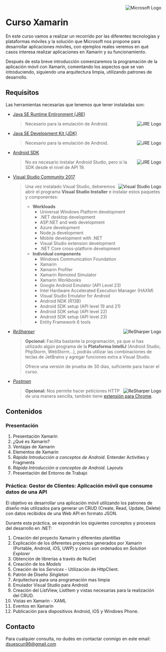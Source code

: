 <img align="right" alt="Microsoft Logo" src="https://chocolatey.org/content/packageimages/xamarin-profiler.0.38.0.png">

# Curso Xamarin

En este curso vamos a realizar un recorrido por las diferentes tecnologías y plataformas móviles y la solución que Microsoft nos propone para desarrollar aplicaciones móviles, con ejemplos reales veremos en qué casos interesa realizar aplicaciones en Xamarin y su funcionamiento.

Después de esta breve introducción comenzaremos la programación de la aplicación móvil con Xamarin, comentando los aspectos que se van introduciendo, siguiendo una arquitectura limpia, utilizando patrones de desarrollo.

## Requisitos

Las herramientas necesarias que tenemos que tener instaladas son:

- [Java SE Runtime Entironment (JRE)](http://www.oracle.com/technetwork/java/javase/downloads/jre8-downloads-2133155.html)      

  <img alt="JRE Logo" align="right" src="https://pics.computerbase.de/1/4/0/5/2/logo-64.e24458c5.png">

  > Necesario para la emulación de Android.


- [Java SE Development Kit (JDK)](http://www.oracle.com/technetwork/java/javase/downloads/jdk8-downloads-2133151.html)      

  <img alt="JRE Logo" align="right" src="https://pics.computerbase.de/1/4/0/5/2/logo-64.e24458c5.png">

  > Necesario para la emulación de Android.

- [Android SDK](https://developer.android.com/studio/index.html)      

  <img alt="JRE Logo" align="right" src="https://a.fsdn.com/sd/topics/android_64.png">

  > No es necesario instalar Android Studio, pero sí la SDK desde el nivel de API 19.

- [Visual Studio Community 2017](https://www.visualstudio.com/thank-you-downloading-visual-studio/?sku=Community&rel=15/)                                                                                                                     

  <img alt="Visual Studio Logo" align="right" src="http://csharpcorner.mindcrackerinc.netdna-cdn.com/UploadFile/MinorCatImages/061231AM.png.ashx?width=64&height=64">

  > Una vez instalado Visual Studio, deberemos abrir el programa **Visual Studio Installer** e instalar estos paquetes y componentes:
  >
  > - **Workloads**
  >   - Universal Windows Platform development
  >   - .NET desktop development
  >   - ASP.NET and web development
  >   - Azure development
  >   - Node.js development
  >   - Mobile development with .NET
  >   - Visual Studio extension development
  >   - .NET Core cross-platform development
  > - **Individual components**
  >   - Windows Communication Foundation
  >   - Xamarin
  >   - Xamarin Profiler
  >   - Xamarin Remoted Simulator
  >   - Xamarin Workbooks
  >   - Google Android Emulator (API Level 23)
  >   - Intel Hardware Accelerated Execution Manager (HAXM)
  >   - Visual Studio Emulator for Android
  >   - Android NDK (R13B)
  >   - Android SDK setup (API level 19 and 21)
  >   - Android SDK setup (API level 22)
  >   - Android SDK setup (API level 23)
  >   - Entity Framework 6 tools

- [*ReSharper*](https://www.jetbrains.com/resharper/)                                                                                                                                                      <img alt="ReSharper Logo" align="right" src="https://resources.jetbrains.com/storage/ui/favicons/apple-touch-icon-60x60.png">

  > **Opcional:** Facilita bastante la programación, ya que si has utilizado algún programa de la **Plataforma IntelliJ** (Android Studio, PhpStorm, WebStorm...), podrás utilizar las combinaciones de teclas de JetBrains y agregar funciones extra a Visual Studio.
  >
  > Ofrece una versión de prueba de 30 días, suficiente para hacer el curso.

- [*Postman*](https://www.getpostman.com/)    

  <img alt="ReSharper Logo" align="right" src="https://lh3.googleusercontent.com/8T1sK3krF94U1CQhVHMHUwtdRrrJtawv00SHulg0CAqYVKshjpchTfPpTuct745aysJbS94V=w50-h50-e365">  

  > **Opcional:** Nos permite hacer peticiones HTTP de una manera sencilla, también tiene [extensión para Chrome](https://chrome.google.com/webstore/detail/postman/fhbjgbiflinjbdggehcddcbncdddomop?hl=en).


## Contenidos

### Presentación

1. Presentación Xamarin
2. ¿Qué es Xamarin?
3. Ventajas de Xamarin
4. Elementos de Xamarin
5. *Rápida Introducción a conceptos de Android.* Entender Activities y Fragments
6. *Rápida Introducción a conceptos de Android.* Layouts
7. Presentación del Entorno de Trabajo

### Práctica: Gestor de Clientes: Aplicación móvil que consume datos de una API

El objetivo es desarrollar una aplicación móvil utilizando los patrones de diseño más utilizados para generar un CRUD (Create, Read, Update, Delete) con datos recibidos de una Web API en formato JSON.

Durante esta práctica, se expondrán los siguientes conceptos y procesos del desarrollo en .NET:

1. Creación del proyecto Xamarin y diferentes plantillas
2. Explicación de los diferentes proyectos generados por Xamarin (Portable, Android, iOS, UWP) y cómo son ordenados en *Solution Explorer*
3. Obtención de librerías a través de NuGet
4. Creación de los *Models*
5. Creación de los *Services* - Utilización de HttpClient.
6. Patrón de Diseño *Singleton*
7. Arquitectura para una programación mas limpia
8. Emulador Visual Studio para Android
9. Creación del ListView, ListItem y vistas necesarias para la realización del CRUD.
10. Vistas en Xamarin - XAML
11. Eventos en Xamarin
12. Publicación para dispositivos Android, iOS y Windows Phone.

## Contacto

Para cualquier consulta, no dudes en contactar conmigo en este email: <dsuescun96@gmail.com>

```

```